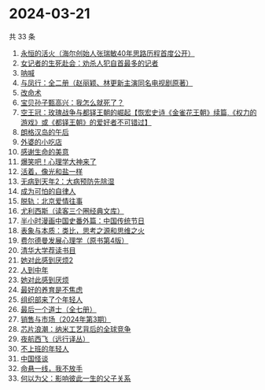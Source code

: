 # 2024-03-21

共 33 条

<!-- BEGIN WEREAD -->
<!-- 最后更新时间 2024-03-21 09:22:20 +0800 -->
1. [永恒的活火（海尔创始人张瑞敏40年思路历程首度公开）](https://weread.qq.com/web/bookDetail/74632470813ab85bag01018b)
1. [女记者的生死赴会：劝杀人犯自首最多的记者](https://weread.qq.com/web/bookDetail/56c328f0813ab8a10g018d12)
1. [呐喊](https://weread.qq.com/web/bookDetail/a7a32ed0726a21efa7a6a3b)
1. [与凤行：全二册（赵丽颖、林更新主演同名电视剧原著）](https://weread.qq.com/web/bookDetail/8a1327b055401a8a15ae90c)
1. [改命术](https://weread.qq.com/web/bookDetail/9e632180813ab8795g011db9)
1. [宝贝孙子甄高兴：我怎么就死了？](https://weread.qq.com/web/bookDetail/1a932540813ab8a05g014d64)
1. [空王冠：玫瑰战争与都铎王朝的崛起【恢宏史诗《金雀花王朝》续篇,《权力的游戏》或《都铎王朝》的爱好者不可错过】](https://weread.qq.com/web/bookDetail/b0732690813ab8797g017752)
1. [朗格汉岛的午后](https://weread.qq.com/web/bookDetail/46c32f50813ab89d2g01335e)
1. [外婆的小吃店](https://weread.qq.com/web/bookDetail/d7032720813ab89dag0115ab)
1. [感谢生命的美意](https://weread.qq.com/web/bookDetail/58c32d30813ab89efg014462)
1. [爆笑吧！心理学大神来了](https://weread.qq.com/web/bookDetail/133327c071e745231336a6f)
1. [活着，像光和盐一样](https://weread.qq.com/web/bookDetail/3c032020813ab89efg012c17)
1. [无病到天年2：大病预防先除湿](https://weread.qq.com/web/bookDetail/62e32770718c77e162e7636)
1. [成为可怕的自律人](https://weread.qq.com/web/bookDetail/26c32c507277f02026ccc7f)
1. [脱轨：北京爱情往事](https://weread.qq.com/web/bookDetail/e43329a0813ab89d6g014c1f)
1. [尤利西斯（读客三个圈经典文库）](https://weread.qq.com/web/bookDetail/a3f32540716b1be9a3fc474)
1. [半小时漫画中国史番外篇：中国传统节日](https://weread.qq.com/web/bookDetail/b4132bb0719db176b41f10e)
1. [表象与本质：类比，思考之源和思维之火](https://weread.qq.com/web/bookDetail/44332da07181ed92443ef71)
1. [费尔德曼发展心理学（原书第4版）](https://weread.qq.com/web/bookDetail/7cf32820726d92307cfc1b7)
1. [清华大学荐读书目](https://weread.qq.com/web/bookDetail/c3432c305e2fcfc34a5ec07)
1. [她对此感到厌烦2](https://weread.qq.com/web/bookDetail/c7732910813ab89d4g0178fc)
1. [人到中年](https://weread.qq.com/web/bookDetail/53432fd0813ab89bdg010e2e)
1. [她对此感到厌烦](https://weread.qq.com/web/bookDetail/8f632e60813ab7dcbg015740)
1. [最好的养育是不焦虑](https://weread.qq.com/web/bookDetail/c6b32f10722fc83fc6bde78)
1. [组织部来了个年轻人](https://weread.qq.com/web/bookDetail/00432890813ab82d5g0124b1)
1. [最后一个道士（全七册）](https://weread.qq.com/web/bookDetail/1b1320507223e1791b1f1d3)
1. [销售与市场（2024年第3期）](https://weread.qq.com/web/bookDetail/4de32b70813ab8a09g017907)
1. [芯片浪潮：纳米工艺背后的全球竞争](https://weread.qq.com/web/bookDetail/48d32cc0813ab80f8g015eec)
1. [夜航西飞（远行译丛）](https://weread.qq.com/web/bookDetail/f8d326c071a7542af8dc0e6)
1. [不上班的年轻人](https://weread.qq.com/web/bookDetail/15332be0813ab869eg01463b)
1. [中国怪谈](https://weread.qq.com/web/bookDetail/8c132e40813ab89c4g011749)
1. [命悬一线，我不放手](https://weread.qq.com/web/bookDetail/0fa32270813ab89dbg011d04)
1. [何以为父：影响彼此一生的父子关系](https://weread.qq.com/web/bookDetail/b0c32a80813ab881ag0168fe)
<!-- END WEREAD -->